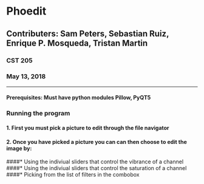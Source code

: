 # Phoedit
## Contributers: Sam Peters, Sebastian Ruiz, Enrique P. Mosqueda, Tristan Martin

### CST 205
### May 13, 2018
_____________________________________________________________________________________________________
#### Prerequisites: Must have python modules Pillow, PyQT5
### Running the program
#### 1. First you must pick a picture to edit through the file navigator 
#### 2. Once you have picked a picture you can can then choose to edit the image by:

####* Using the indiviual sliders that control the vibrance of a channel
####* Using the indiviual sliders that control the saturation of a channel
####* Picking from the list of filters in the combobox
